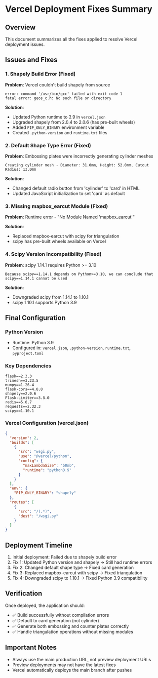 # Vercel Deployment Fixes Summary

## Overview
This document summarizes all the fixes applied to resolve Vercel deployment issues.

## Issues and Fixes

### 1. Shapely Build Error (Fixed)
**Problem**: Vercel couldn't build shapely from source
```
error: command '/usr/bin/gcc' failed with exit code 1
fatal error: geos_c.h: No such file or directory
```

**Solution**:
- Updated Python runtime to 3.9 in `vercel.json`
- Upgraded shapely from 2.0.4 to 2.0.6 (has pre-built wheels)
- Added `PIP_ONLY_BINARY` environment variable
- Created `.python-version` and `runtime.txt` files

### 2. Default Shape Type Error (Fixed)
**Problem**: Embossing plates were incorrectly generating cylinder meshes
```
Creating cylinder mesh - Diameter: 31.0mm, Height: 52.0mm, Cutout Radius: 13.0mm
```

**Solution**:
- Changed default radio button from 'cylinder' to 'card' in HTML
- Updated JavaScript initialization to set 'card' as default

### 3. Missing mapbox_earcut Module (Fixed)
**Problem**: Runtime error - "No Module Named 'mapbox_earcut'"

**Solution**:
- Replaced mapbox-earcut with scipy for triangulation
- scipy has pre-built wheels available on Vercel

### 4. Scipy Version Incompatibility (Fixed)
**Problem**: scipy 1.14.1 requires Python >= 3.10
```
Because scipy==1.14.1 depends on Python>=3.10, we can conclude that scipy==1.14.1 cannot be used
```

**Solution**:
- Downgraded scipy from 1.14.1 to 1.10.1
- scipy 1.10.1 supports Python 3.9

## Final Configuration

### Python Version
- Runtime: Python 3.9
- Configured in: `vercel.json`, `.python-version`, `runtime.txt`, `pyproject.toml`

### Key Dependencies
```
flask==2.3.3
trimesh==3.23.5
numpy==1.26.4
flask-cors==4.0.0
shapely==2.0.6
Flask-Limiter==3.8.0
redis==5.0.7
requests==2.32.3
scipy==1.10.1
```

### Vercel Configuration (vercel.json)
```json
{
  "version": 2,
  "builds": [
    {
      "src": "wsgi.py",
      "use": "@vercel/python",
      "config": {
        "maxLambdaSize": "50mb",
        "runtime": "python3.9"
      }
    }
  ],
  "env": {
    "PIP_ONLY_BINARY": "shapely"
  },
  "routes": [
    {
      "src": "/(.*)",
      "dest": "/wsgi.py"
    }
  ]
}
```

## Deployment Timeline
1. Initial deployment: Failed due to shapely build error
2. Fix 1: Updated Python version and shapely → Still had runtime errors
3. Fix 2: Changed default shape type → Fixed card generation
4. Fix 3: Replaced mapbox-earcut with scipy → Fixed triangulation
5. Fix 4: Downgraded scipy to 1.10.1 → Fixed Python 3.9 compatibility

## Verification
Once deployed, the application should:
- ✅ Build successfully without compilation errors
- ✅ Default to card generation (not cylinder)
- ✅ Generate both embossing and counter plates correctly
- ✅ Handle triangulation operations without missing modules

## Important Notes
- Always use the main production URL, not preview deployment URLs
- Preview deployments may not have the latest fixes
- Vercel automatically deploys the main branch after pushes
